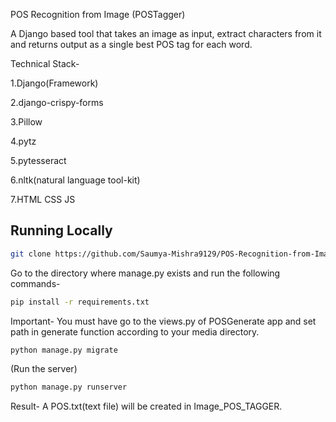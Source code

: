 POS Recognition from Image (POSTagger)

A Django based tool that takes an image as input, extract characters from it and returns output as a single best POS tag for each word.

Technical Stack-

1.Django(Framework)

2.django-crispy-forms

3.Pillow

4.pytz

5.pytesseract

6.nltk(natural language tool-kit)

7.HTML CSS JS


## Running Locally

```bash
git clone https://github.com/Saumya-Mishra9129/POS-Recognition-from-Image-POSTagger-.git
```
Go to the directory where manage.py exists and run the following commands-
```bash
pip install -r requirements.txt
```
Important- You must have go to the views.py of POSGenerate app and set path in generate function according to your media directory.

```bash
python manage.py migrate
```
(Run the server)
```bash
python manage.py runserver
```
Result- A POS.txt(text file) will be created in Image_POS_TAGGER.
